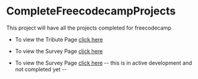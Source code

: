 # CompleteFreecodecampProjects

This project will have all the projects completed for freecodecamp

* To view the Tribute Page [click here](https://maheth.github.io/CompleteFreecodecampProjects/TributePage/index.html)

* To view the Survey Page [click here](https://maheth.github.io/CompleteFreecodecampProjects/Survey_Freecodecamp/index.html)

* To view the Survey Page [click here](https://maheth.github.io/CompleteFreecodecampProjects/ProductLanding/index.html) -- this is in active development and not completed yet --
